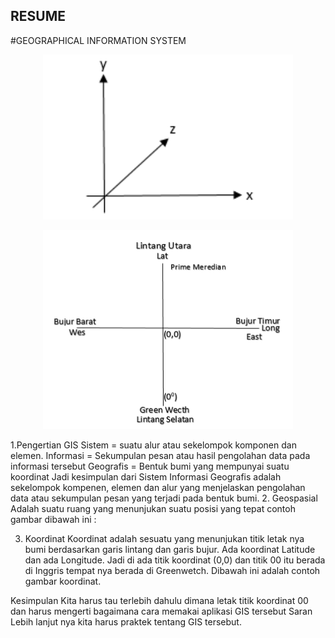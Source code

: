 ## RESUME

#GEOGRAPHICAL INFORMATION SYSTEM

<p align="center">
  <img src="../../img/untitled.png" width="400px">
</p>

<p align="center">
  <img src="../../img/untitled1.png" width="400px">
</p>

1.Pengertian GIS
Sistem = suatu alur atau sekelompok komponen dan elemen.
Informasi = Sekumpulan pesan atau hasil pengolahan data pada informasi tersebut
Geografis = Bentuk bumi yang mempunyai suatu koordinat
Jadi kesimpulan dari Sistem Informasi Geografis adalah sekelompok kompenen, elemen dan alur yang menjelaskan pengolahan data atau sekumpulan pesan yang terjadi pada bentuk bumi.
2. Geospasial
Adalah suatu ruang yang menunjukan suatu posisi yang tepat
contoh gambar dibawah ini :
 
3. Koordinat
Koordinat adalah sesuatu yang menunjukan titik letak nya bumi berdasarkan garis lintang  dan garis bujur. Ada koordinat Latitude dan ada Longitude.
Jadi di ada titik koordinat (0,0) dan titik 00 itu berada di Inggris tempat nya berada di Greenwetch. Dibawah ini adalah contoh gambar koordinat.
  

Kesimpulan 
Kita harus tau terlebih dahulu dimana letak titik koordinat 00 dan harus mengerti bagaimana cara memakai aplikasi GIS tersebut
Saran
Lebih lanjut nya kita harus praktek tentang GIS tersebut.

